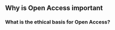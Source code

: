 ## Why is Open Access important <a name="important"></a>


### What is the ethical basis for Open Access? <a name="ethics"></a>
